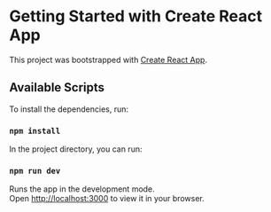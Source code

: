 # Getting Started with Create React App

This project was bootstrapped with [Create React App](https://github.com/facebook/create-react-app).

## Available Scripts

To install the dependencies, run:

### `npm install`

In the project directory, you can run:

### `npm run dev`

Runs the app in the development mode.\
Open [http://localhost:3000](http://localhost:5000) to view it in your browser.

